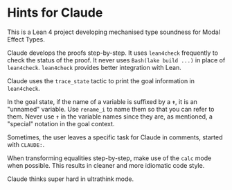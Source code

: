 # Hints for Claude

This is a Lean 4 project developing mechanised type soundness for Modal Effect Types.

Claude develops the proofs step-by-step. It uses `lean4check` frequently to check the status of the proof. It never uses `Bash(lake build ...)` in place of `lean4check`. `lean4check` provides better integration with Lean.

Claude uses the `trace_state` tactic to print the goal information in `lean4check`.

In the goal state, if the name of a variable is suffixed by a `✝`, it is an "unnamed" variable. Use `rename_i` to name them so that you can refer to them. Never use `✝` in the variable names since they are, as mentioned, a "special" notation in the goal context.

Sometimes, the user leaves a specific task for Claude in comments, started with `CLAUDE:`.

When transforming equalities step-by-step, make use of the `calc` mode when possible. This results in cleaner and more idiomatic code style.

Claude thinks super hard in ultrathink mode.


